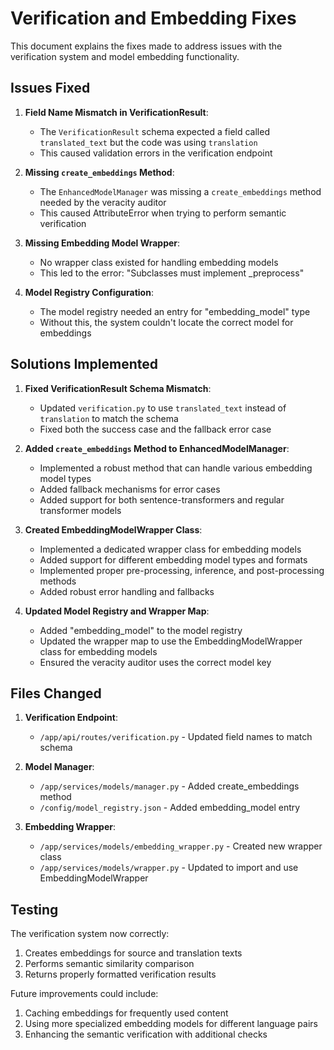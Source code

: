 # Verification and Embedding Fixes

This document explains the fixes made to address issues with the verification system and model embedding functionality.

## Issues Fixed

1. **Field Name Mismatch in VerificationResult**:
   - The `VerificationResult` schema expected a field called `translated_text` but the code was using `translation`
   - This caused validation errors in the verification endpoint

2. **Missing `create_embeddings` Method**:
   - The `EnhancedModelManager` was missing a `create_embeddings` method needed by the veracity auditor
   - This caused AttributeError when trying to perform semantic verification

3. **Missing Embedding Model Wrapper**:
   - No wrapper class existed for handling embedding models
   - This led to the error: "Subclasses must implement _preprocess"

4. **Model Registry Configuration**:
   - The model registry needed an entry for "embedding_model" type
   - Without this, the system couldn't locate the correct model for embeddings

## Solutions Implemented

1. **Fixed VerificationResult Schema Mismatch**:
   - Updated `verification.py` to use `translated_text` instead of `translation` to match the schema
   - Fixed both the success case and the fallback error case

2. **Added `create_embeddings` Method to EnhancedModelManager**:
   - Implemented a robust method that can handle various embedding model types
   - Added fallback mechanisms for error cases
   - Added support for both sentence-transformers and regular transformer models

3. **Created EmbeddingModelWrapper Class**:
   - Implemented a dedicated wrapper class for embedding models
   - Added support for different embedding model types and formats
   - Implemented proper pre-processing, inference, and post-processing methods
   - Added robust error handling and fallbacks

4. **Updated Model Registry and Wrapper Map**:
   - Added "embedding_model" to the model registry
   - Updated the wrapper map to use the EmbeddingModelWrapper class for embedding models
   - Ensured the veracity auditor uses the correct model key

## Files Changed

1. **Verification Endpoint**:
   - `/app/api/routes/verification.py` - Updated field names to match schema

2. **Model Manager**:
   - `/app/services/models/manager.py` - Added create_embeddings method
   - `/config/model_registry.json` - Added embedding_model entry

3. **Embedding Wrapper**:
   - `/app/services/models/embedding_wrapper.py` - Created new wrapper class
   - `/app/services/models/wrapper.py` - Updated to import and use EmbeddingModelWrapper

## Testing

The verification system now correctly:
1. Creates embeddings for source and translation texts
2. Performs semantic similarity comparison
3. Returns properly formatted verification results

Future improvements could include:
1. Caching embeddings for frequently used content
2. Using more specialized embedding models for different language pairs
3. Enhancing the semantic verification with additional checks